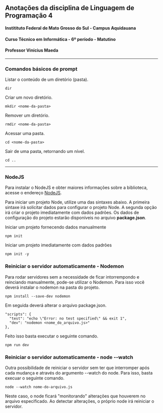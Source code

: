 ## Anotações da disciplina de Linguagem de Programação 4
#### Institituto Federal de Mato Grosso do Sul - Campus Aquidauana
#### Curso Técnico em Informática - 6º período - Matutino
#### Professor Vinícius Maeda

---

### Comandos básicos de prompt

Listar o conteúdo de um diretório (pasta).

```
dir
```

Criar um novo diretório.
```
mkdir <nome-da-pasta>
```

Remover um diretório.
```
rmdir <nome-da-pasta>
```

Acessar uma pasta.
```
cd <nome-da-pasta>
```

Sair de uma pasta, retornando um nível.
```
cd ..
```

---

### NodeJS

Para instalar o NodeJS e obter maiores informações sobre a biblioteca, acesse o endereço [NodeJS](https://nodejs.org/).


Para iniciar um projeto Node, utilize uma das sintaxes abaixo. A primeira sintaxe irá solicitar dados para configurar o projeto Node. A segunda opção irá criar o projeto imediatamente com dados padrões. Os dados de configuração do projeto estarão disponíveis no arquivo **package.json**. 

Iniciar um projeto fornecendo dados manualmente
```
npm init
```

Iniciar um projeto imediatamente com dados padrões
```
npm init -y
```

### Reiniciar o servidor automaticamente - Nodemon
Para rodar servidores sem a necessidade de ficar intorrempondo e reinciando manualmente, pode-se utilizar o Nodemon. Para isso você deverá instalar o nodemon na pasta do projeto.
```
npm install --save-dev nodemon
```

Em seguida deverá alterar o arquivo package.json.
```
"scripts": {
  "test": "echo \"Error: no test specified\" && exit 1",
  "dev": "nodemon <nome_do_arquivo.js>"
},
```

Feito isso basta executar o seguinte comando.
```
npm run dev
```

### Reiniciar o servidor automaticamente - node --watch

Outra possibilidade de reiniciar o servidor sem ter que interromper após cada mudança e através do argumento --watch do node. Para isso, basta execuar o seguinte comando.
```
node --watch nome-do-arquivo.js
```
Neste caso, o node ficará "monitorando" alterações que houverem no arquivo especificado. Ao detectar alterações, o próprio node irá reiniciar o servidor.

